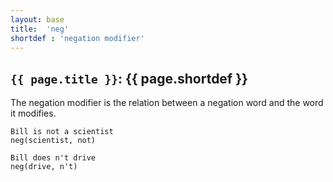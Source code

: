 ```yaml
---
layout: base
title:  'neg'
shortdef : 'negation modifier'
---
```


## `{{ page.title }}`: {{ page.shortdef }}

The negation modifier is the relation between a negation word and the word it modifies. 

~~~ sdparse
Bill is not a scientist
neg(scientist, not)
~~~

~~~ sdparse
Bill does n't drive
neg(drive, n't)
~~~
